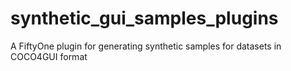 # synthetic_gui_samples_plugins
A FiftyOne plugin for generating synthetic samples for datasets in COCO4GUI format
